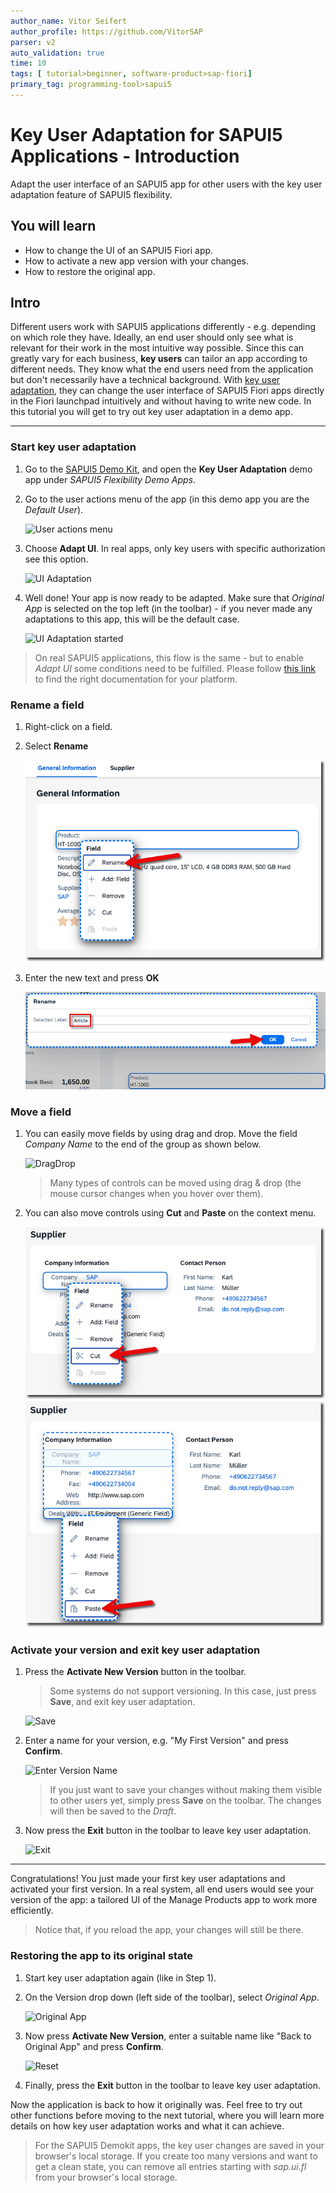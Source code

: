 ```yaml
---
author_name: Vitor Seifert
author_profile: https://github.com/VitorSAP
parser: v2
auto_validation: true
time: 10
tags: [ tutorial>beginner, software-product>sap-fiori]
primary_tag: programming-tool>sapui5
---
```


# Key User Adaptation for SAPUI5 Applications - Introduction
<!-- description --> Adapt the user interface of an SAPUI5 app for other users with the key user adaptation feature of SAPUI5 flexibility.

## You will learn
  - How to change the UI of an SAPUI5 Fiori app.
  - How to activate a new app version with your changes.
  - How to restore the original app.

## Intro
Different users work with SAPUI5 applications differently - e.g. depending on which role they have. Ideally, an end user should only see what is relevant for their work in the most intuitive way possible. Since this can greatly vary for each business, **key users** can tailor an app according to different needs. They know what the end users need from the application but don't necessarily have a technical background. With [key user adaptation](https://help.sap.com/docs/UI5_FLEXIBILITY/430e2c1a4ff241bc8162df4bf51e0730/328a550137344514ae085b924180d078.html?language=en-US), they can change the user interface of SAPUI5 Fiori apps directly in the Fiori launchpad intuitively and without having to write new code. In this tutorial you will get to try out key user adaptation in a demo app.

---

### Start key user adaptation

1. Go to the [SAPUI5 Demo Kit](https://ui5.sap.com/#/demoapps), and open the **Key User Adaptation** demo app under *SAPUI5 Flexibility Demo Apps*.

2. Go to the user actions menu of the app (in this demo app you are the *Default User*).

    ![User actions menu](step1-useractionsmenu.png)

3. Choose **Adapt UI**. In real apps, only key users with specific authorization see this option.

    ![UI Adaptation](step1-uiadaptation.png)

4. Well done! Your app is now ready to be adapted. Make sure that *Original App* is selected on the top left (in the toolbar) - if you never made any adaptations to this app, this will be the default case.

    ![UI Adaptation started](step1-uiadaptation2.png)


> On real SAPUI5 applications, this flow is the same - but to enable *Adapt UI* some conditions need to be fulfilled. Please follow [this link](https://help.sap.com/docs/UI5_FLEXIBILITY/430e2c1a4ff241bc8162df4bf51e0730/328a550137344514ae085b924180d078.html?language=en-US#platform-specific-documentation-on-key-user-adaptation) to find the right documentation for your platform.

### Rename a field

1. Right-click on a field.

2. Select **Rename**

    ![Rename](step2-rename1.png)

3. Enter the new text and press **OK**

    ![Overwrite text](step2-rename2.png)

### Move a field

1. You can easily move fields by using drag and drop. Move the field *Company Name* to the end of the group as shown below.

    ![DragDrop](step3-dragdrop.png)

    > Many types of controls can be moved using drag & drop (the mouse cursor changes when you hover over them).

2. You can also move controls using **Cut** and **Paste** on the context menu.

    ![Cut](step3-move1.png)
    ![Paste](step3-move2.png)

### Activate your version and exit key user adaptation

1. Press the **Activate New Version** button in the toolbar.

    > Some systems do not support versioning. In this case, just press **Save**, and exit key user adaptation.

    ![Save](step4-activate.png)

2. Enter a name for your version, e.g. "My First Version" and press **Confirm**.
   
    ![Enter Version Name](step4-newversionname.png)

    > If you just want to save your changes without making them visible to other users yet, simply press **Save** on the toolbar. The changes will then be saved to the *Draft*. 

3. Now press the **Exit** button in the toolbar to leave key user adaptation.

    ![Exit](step4-exit.png)

---

Congratulations! You just made your first key user adaptations and activated your first version. In a real system, all end users would see your version of the app: a tailored UI of the Manage Products app to work more efficiently.

>Notice that, if you reload the app, your changes will still be there.

### Restoring the app to its original state

1. Start key user adaptation again (like in Step 1).

2. On the Version drop down (left side of the toolbar), select *Original App*.

    ![Original App](step5-originalapp.png)

3. Now press **Activate New Version**, enter a suitable name like "Back to Original App" and press **Confirm**.

    ![Reset](step5-backtooriginalapp.png)

4. Finally, press the **Exit** button in the toolbar to leave key user adaptation.


Now the application is back to how it originally was. Feel free to try out other functions before moving to the next tutorial, where you will learn more details on how key user adaptation works and what it can achieve.

>For the SAPUI5 Demokit apps, the key user changes are saved in your browser's local storage. If you create too many versions and want to get a clean state, you can remove all entries starting with *sap.ui.fl* from your browser's local storage.